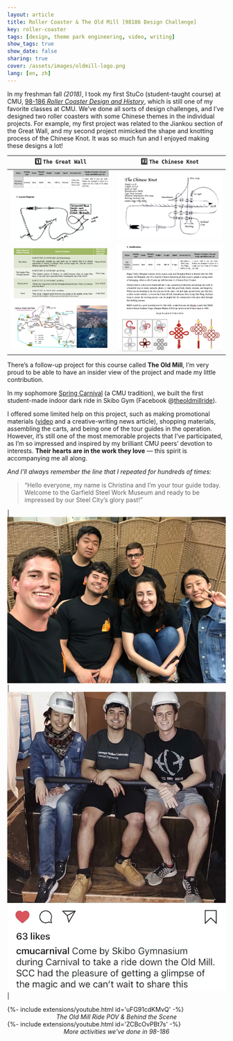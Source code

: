 ```yaml
---
layout: article
title: Roller Coaster & The Old Mill [98186 Design Challenge]
key: roller-coaster
tags: [design, theme park engineering, video, writing]
show_tags: true
show_date: false
sharing: true
cover: /assets/images/oldmill-logo.png
lang: [en, zh]
---
```


In my freshman fall *(2018)*, I took my first StuCo (student-taught course) at CMU, [98-186 *Roller Coaster Design and History*][98186], which is still one of my favorite classes at CMU. We’ve done all sorts of design challenges, and I’ve designed two roller coasters with some Chinese themes in the individual projects. For example, my first project was related to the Jiankou section of the Great Wall, and my second project mimicked the shape and knotting process of the Chinese Knot. It was so much fun and I enjoyed making these designs a lot!

<!--more-->

| :one: `The Great Wall` | :two: `The Chinese Knot` |
| -- | -- | 
|![](/assets/images/98186-great-wall1.png)|![](/assets/images/98186-chinese-knot2.png)|
|![](/assets/images/98186-great-wall2.png)|![](/assets/images/98186-chinese-knot1.png)|

There’s a follow-up project for this course called **The Old Mill**, I’m very proud to be able to have an insider view of the project and made my little contribution.

In my sophomore [Spring Carnival][carnival] (a CMU tradition), we built the first student-made indoor dark ride in Skibo Gym (Facebook @[theoldmillride][fb]). 

I offered some limited help on this project, such as making promotional materials ([video] and a creative-writing news article), shopping materials, assembling the carts, and being one of the tour guides in the operation. However, it’s still one of the most memorable projects that I’ve participated, as I’m so impressed and inspired by my brilliant CMU peers’ devotion to interests. **Their hearts are in the work they love** — this spirit is accompanying me all along. 

*And I’ll always remember the line that I repeated for hundreds of times:*
> “Hello everyone, my name is Christina and I’m your tour guide today. Welcome to the Garfield Steel Work Museum and ready to be impressed by our Steel City’s glory past!”

|![](/assets/images/oldmill-fb.jpg)|![](/assets/images/oldmill-ins.jpg)|

<div>{%- include extensions/youtube.html id='uFG91cdKMvQ' -%}</div>
<center><i>The Old Mill Ride POV & Behind the Scene</i></center>

<div>{%- include extensions/youtube.html id='ZCBcOvPBt7s' -%}</div>
<center><i>More activities we've done in 98-186</i></center>


[98186]: https://www.andrew.cmu.edu/user/rolandog/98-186/
[carnival]: https://admission.enrollment.cmu.edu/pages/experience-spring-carnival
[fb]: https://www.facebook.com/theoldmillride/
[video]: https://fb.watch/2QNDK50j9z/